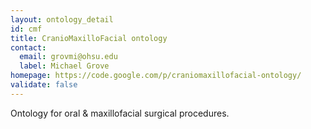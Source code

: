 ```yaml
---
layout: ontology_detail
id: cmf
title: CranioMaxilloFacial ontology
contact:
  email: grovmi@ohsu.edu
  label: Michael Grove
homepage: https://code.google.com/p/craniomaxillofacial-ontology/
validate: false
---
```


Ontology for oral & maxillofacial surgical procedures.
